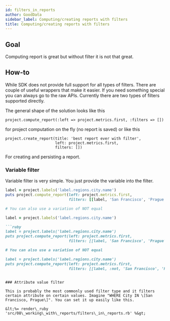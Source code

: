 ```yaml
---
id: filters_in_reports
author: GoodData
sidebar_label: Computing/creating reports with filters
title: Computing/creating reports with filters
---
```


Goal
-------

Computing report is great but without filter it is not that great.

How-to
--------

While SDK does not provide full support for all types of filters. There
are couple of useful wrappers that make it easier. If you need something
special you can always go to the raw APIs. Currently there are two types
of filters supported directly.

The general shape of the solution looks like this

    project.compute_report(:left => project.metrics.first, :filters => [])

for project computation on the fly (no report is saved) or like this

    project.create_report(title: 'best report ever with filter',
                          left: project.metrics.first,
                          filters: [])

For creating and persisting a report.

### Variable filter

Variable filter is very simple. You just provide the variable into the
filter.


```ruby
label = project.labels('label.regions.city.name')
puts project.compute_report(left: project.metrics.first,
                            filters: [[label, 'San Francisco', 'Prague']])

# You can also use a variation of NOT equal

label = project.labels('label.regions.city.name')

```ruby
label = project.labels('label.regions.city.name')
puts project.compute_report(left: project.metrics.first,
                            filters: [[label, 'San Francisco', 'Prague']])

# You can also use a variation of NOT equal

label = project.labels('label.regions.city.name')
puts project.compute_report(left: project.metrics.first,
                            filters: [[label, :not, 'San Francisco', 'Prague']])

```

```

### Attribute value filter

This is probably the most commonly used filter type and it filters
certain attribute on certain values. Imagine "WHERE City IN \[San
Francisco, Prague\]". You can set it up easily like this.

&lt;%= render\_ruby
'src/08\_working\_with\_reports/filters\_in\_reports.rb' %&gt;
